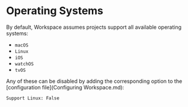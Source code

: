 <!--
 Operating Systems.md

 This source file is part of the Workspace open source project.

 Copyright ©2017 Jeremy David Giesbrecht and the Workspace contributors.

 Soli Deo gloria.

 Licensed under the Apache Licence, Version 2.0.
 See http://www.apache.org/licenses/LICENSE-2.0 for licence information.
 -->

# Operating Systems

By default, Workspace assumes projects support all available operating systems:

- `macOS`
- `Linux`
- `iOS`
- `watchOS`
- `tvOS`

Any of these can be disabled by adding the corresponding option to the [configuration file](Configuring Workspace.md):

```
Support Linux: False
```
